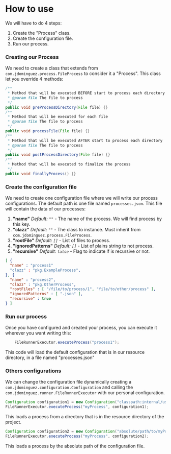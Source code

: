 # How to use
We will have to do 4 steps:
1. Create the "Process" class.
2. Create the configuration file.
3. Run our process.

### Creating our Process
We need to create a class that extends from ``com.jdominguez.process.FileProcess`` to consider it a "Process".
This class let you override 4 methods:

```java
/**
 * Method that will be executed BEFORE start to process each directory
 * @param file The file to process
 */
public void preProcessDirectory(File file) {}
/**
 * Method that will be executed for each file
 * @param file The file to process
 */
public void processFile(File file) {}
/**
 * Method that will be executed AFTER start to process each directory
 * @param file The file to process
 */
public void postProcessDirectory(File file) {}
/**
 * Method that will be executed to finalize the process
 */
public void finallyProcess() {}
```

### Create the configuration file
We need to create one configuration file where we will write our process configurations. The default path is one file named ``processes.json``. This file will contain the data of our processes:
1. **"name"** _Default: ```""```_ - The name of the process. We will find process by this key.
2. **"clazz"** _Default: ```""```_ - The class to instance. Must inherit from ``com.jdominguez.process.FileProcess``.
3. **"rootFile"** _Default: ```[]```_ - List of files to process.
4. **"ignoredPatterns"** _Default: ```[]```_ - List of plains string to not process.
5. **"recursive"** _Default: ```false```_ - Flag to indicate if is recursive or not.
```json
[ {
  "name" : "process1"
  "clazz" : "pkg.ExampleProcess",
}, {
  "name" : "process2",
  "clazz" : "pkg.OtherProcess",
  "rootFiles" : [ "/file/to/process/1", "file/to/other/process" ],
  "ignoredPatterns" : [ ".json" ],
  "recursive" : true
} ]
```

### Run our process
Once you have configured and created your process, you can execute it wherever you want writing this:
```java
	FileRunnerExecutor.executeProcess("process1");
```
This code will load the default configuration that is in our resource directory, in a file named "processes.json"

### Others configurations
We can change the configuration file dynamically creating a ``com.jdominguez.configuration.Configuration`` and calling the ``com.jdominguez.runner.FileRunnerExecutor`` with our personal configuration.

```java
Configuration configuration1 = new Configuration("classpath:internal/user/directory/myProcesses.json");
FileRunnerExecutor.executeProcess("myProcess", configuration1);
```
This loads a process from a directory that is in the resource directory of the project.

```java
Configuration configuration2 = new Configuration("absolute/path/to/myProcesses.json");
FileRunnerExecutor.executeProcess("myProcess", configuration2);
```
This loads a process by the absolute path of the configuration file.